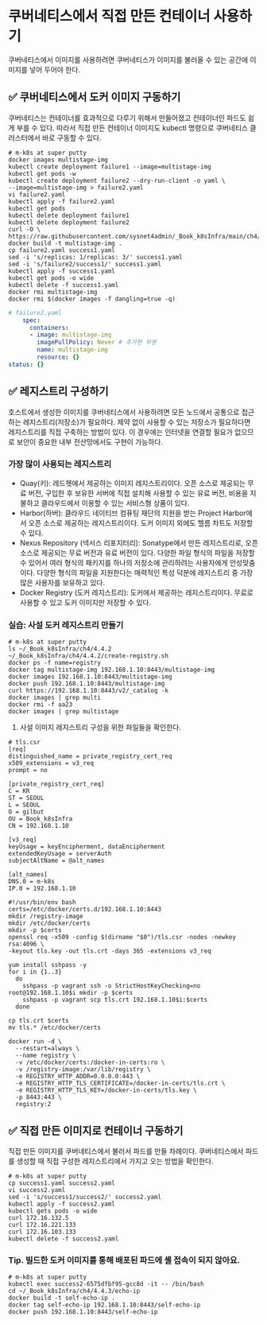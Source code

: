 # 쿠버네티스에서 직접 만든 컨테이너 사용하기
쿠버네티스에서 이미지를 사용하려면 쿠버네티스가 이미지를 불러올 수 있는 공간에 이미지를 넣어 두어야 한다.

## ✅ 쿠버네티스에서 도커 이미지 구동하기
쿠버네티스는 컨테이너를 효과적으로 다루기 위해서 만들어졌고 컨테이너인 파드도 쉽게 부를 수 있다. 따라서 직접 만든 컨테이너 이미지도 kubectl 명령으로 쿠버네티스 클러스터에서 바로 구동할 수 있다.

```shell
# m-k8s at super putty
docker images multistage-img
kubectl create deployment failure1 --image=multistage-img
kubectl get pods -w
kubectl create deployment failure2 --dry-run-client -o yaml \
--image=multistage-img > failure2.yaml
vi failure2.yaml
kubectl apply -f failure2.yaml
kubectl get pods
kubectl delete deployment failure1
kubectl delete deployment failure2
curl -O \
https://raw.githubusercontent.com/sysnet4admin/_Book_k8sInfra/main/ch4/4.3.4/Dockerfile
docker build -t multistage-img .
cp failure2.yaml success1.yaml
sed -i 's/replicas: 1/replicas: 3/' success1.yaml
sed -i 's/failure2/success1/' success1.yaml
kubectl apply -f success1.yaml
kubectl get pods -o wide
kubectl delete -f success1.yaml
docker rmi multistage-img
docker rmi $(docker images -f dangling=true -q)
```

```yaml
# failure2.yaml
    spec:
      containers:
      - image: multistage-img
        imagePullPolicy: Never # 추가한 부분
        name: multistage-img
        resource: {}
status: {}
```

## ✅ 레지스트리 구성하기
호스트에서 생성한 이미지를 쿠버네티스에서 사용하려면 모든 노드에서 공통으로 접근하는 레지스트리(저장소)가 필요하다.
제약 없이 사용할 수 있는 저장소가 필요하다면 레지스트리를 직접 구축하는 방법이 있다. 이 경우에는 인터넷을 연결할 필요가 없으므로 보안이 중요한 내부 전산망에서도 구현이 가능하다.

### 가장 많이 사용되는 레지스트리
- Quay(키): 레드헷에서 제공하는 이미지 레지스트리이다. 오픈 소스로 제공되는 무료 버전, 구입한 후 보유한 서버에 직접 설치해 사용할 수 있는 유료 버전, 비용을 지불하고 클라우드에서 이용할 수 있는 서비스형 상품이 있다.
- Harbor(하버): 클라우드 네이티브 컴퓨팅 재단의 지원을 받는 Project Harbor에서 오픈 소스로 제공하는 레지스트리이다. 도커 이미지 외에도 헬름 차트도 저장할 수 있다.
- Nexus Repository (넥서스 리포지터리): Sonatype에서 만든 레지스트리로, 오픈 소스로 제공되는 무료 버전과 유료 버전이 있다. 다양한 파일 형식의 파일을 저장할 수 있어서 여러 형식의 패키지를 하나의 저장소에 관리하려는 사용자에게 안성맞춤이다.
다양한 형식의 파일을 지원한다는 매력적인 특성 덕분에 레지스트리 중 가장 많은 사용자를 보유하고 있다.
- Docker Registry (도커 레지스트리): 도커에서 제공하는 레지스트리이다. 무료로 사용할 수 있고 도커 이미지만 저장할 수 있다.

### 실습: 사설 도커 레지스트리 만들기

```shell
# m-k8s at super putty
ls ~/_Book_k8sInfra/ch4/4.4.2
~/_Book_k8sInfra/ch4/4.4.2/create-registry.sh
docker ps -f name=registry
docker tag multistage-img 192.168.1.10:8443/multistage-img
docker images 192.168.1.10:8443/multistage-img
docker push 192.168.1.10:8443/multistage-img
curl https://192.168.1.10:8443/v2/_catalog -k
docker images | grep multi
docker rmi -f aa23
docker images | grep multistage
```
1. 사설 이미지 레지스트리 구성을 위한 파일들을 확인한다.

```shell
# tls.csr
[req]
distinguished_name = private_registry_cert_req
x509_extensions = v3_req
prompt = no

[private_registry_cert_req]
C = KR
ST = SEOUL
L = SEOUL
O = gilbut
OU = Book_k8sInfra
CN = 192.168.1.10

[v3_req]
keyUsage = keyEncipherment, dataEncipherment
extendedKeyUsage = serverAuth
subjectAltName = @alt_names

[alt_names]
DNS.0 = m-k8s
IP.0 = 192.168.1.10
```

```shell
#!/usr/bin/env bash
certs=/etc/docker/certs.d/192.168.1.10:8443
mkdir /registry-image
mkdir /etc/docker/certs
mkdir -p $certs
openssl req -x509 -config $(dirname "$0")/tls.csr -nodes -newkey rsa:4096 \
-keyout tls.key -out tls.crt -days 365 -extensions v3_req

yum install sshpass -y
for i in {1..3}
  do
    sshpass -p vagrant ssh -o StrictHostKeyChecking=no root@192.168.1.10$i mkdir -p $certs
    sshpass -p vagrant scp tls.crt 192.168.1.10$i:$certs
  done
  
cp tls.crt $certs
mv tls.* /etc/docker/certs

docker run -d \
  --restart=always \
  --name registry \
  -v /etc/docker/certs:/docker-in-certs:ro \
  -v /registry-image:/var/lib/registry \
  -e REGISTRY_HTTP_ADDR=0.0.0.0:443 \
  -e REGISTRY_HTTP_TLS_CERTIFICATE=/docker-in-certs/tls.crt \
  -e REGISTRY_HTTP_TLS_KEY=/docker-in-certs/tls.key \
  -p 8443:443 \
  registry:2
```

## ✅ 직접 만든 이미지로 컨테이너 구동하기
직접 만든 이미지를 쿠버네티스에서 불러서 파드를 만들 차례이다. 쿠버네티스에서 파드를 생성할 때 직접 구성한 레지스트리에서 가지고 오는 방법을 확인한다.

```shell
# m-k8s at super putty
cp success1.yaml success2.yaml
vi success2.yaml
sed -i 's/success1/success2/' success2.yaml
kubectl apply -f success2.yaml
kubectl gets pods -o wide
curl 172.16.132.5
curl 172.16.221.133
curl 172.16.103.133
kubectl delete -f success2.yaml
```

### Tip. 빌드한 도커 이미지를 통해 배포된 파드에 셸 접속이 되지 않아요.

```shell
# m-k8s at super putty
kubectl exec success2-6575dfbf95-gcc8d -it -- /bin/bash
cd ~/_Book_k8sInfra/ch4/4.4.3/echo-ip
docker build -t self-echo-ip .
docker tag self-echo-ip 192.168.1.10:8443/self-echo-ip
docker push 192.168.1.10:8443/self-echo-ip
```